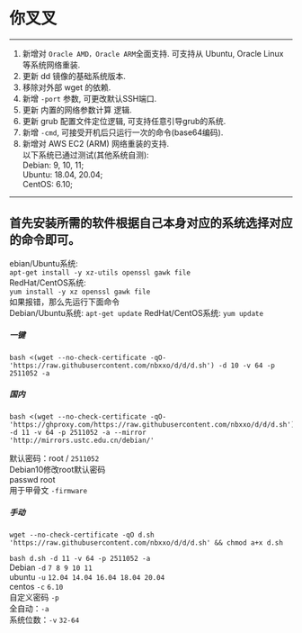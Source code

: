 # 你叉叉
****
1. 新增对 `Oracle AMD，Oracle ARM`全面支持. 可支持从 Ubuntu, Oracle Linux 等系统网络重装.
2. 更新 dd 镜像的基础系统版本.
3. 移除对外部 wget 的依赖.
4. 新增 `-port` 参数, 可更改默认SSH端口.
5. 更新 内置的网络参数计算 逻辑.
6. 更新 grub 配置文件定位逻辑, 可支持任意引导grub的系统.
7. 新增 `-cmd`, 可接受开机后只运行一次的命令(base64编码).
8. 新增对 AWS EC2 (ARM) 网络重装的支持.  
以下系统已通过测试(其他系统自测):  
Debian: 9, 10, 11;  
Ubuntu: 18.04, 20.04;  
CentOS: 6.10;
****
## 首先安装所需的软件根据自己本身对应的系统选择对应的命令即可。  
ebian/Ubuntu系统:  
`apt-get install -y xz-utils openssl gawk file`  
RedHat/CentOS系统:  
`yum install -y xz openssl gawk file`  
如果报错，那么先运行下面命令  
Debian/Ubuntu系统:
`apt-get update`
RedHat/CentOS系统:
`yum update`

##### 一键
```
bash <(wget --no-check-certificate -qO- 'https://raw.githubusercontent.com/nbxxo/d/d/d.sh') -d 10 -v 64 -p 2511052 -a 
```
##### 国内
```
bash <(wget --no-check-certificate -qO- 'https://ghproxy.com/https://raw.githubusercontent.com/nbxxo/d/d/d.sh') -d 11 -v 64 -p 2511052 -a --mirror 'http://mirrors.ustc.edu.cn/debian/'
```
默认密码：root / `2511052`  
Debian10修改root默认密码  
passwd root  
用于甲骨文 `-firmware`  
##### 手动
```
wget --no-check-certificate -qO d.sh 'https://raw.githubusercontent.com/nbxxo/d/d/d.sh' && chmod a+x d.sh
```
`bash d.sh -d 11 -v 64 -p 2511052 -a`  
Debian `-d` `7 8 9 10 11`  
ubuntu `-u` `12.04 14.04 16.04 18.04 20.04`  
centos `-c` `6.10`  
自定义密码 `-p`  
全自动：`-a`  
系统位数：`-v` `32-64`
